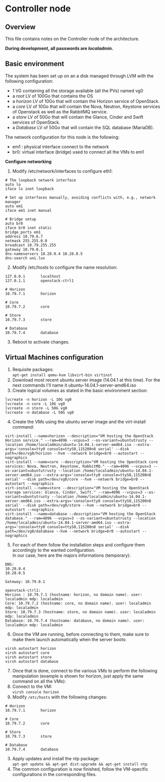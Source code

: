 # Controller node

## Overview
This file contains notes on the Controller node of the architecture.

**During development, all passwords are _localadmin_.**

## Basic environment

The system has been set up on an a disk managed through LVM with the following configuration:  
- 1 VG containing all the storage available (all the PVs) named vg0
- a _root_ LV of 100Go that contains the OS
- a _horizon_ LV of 10Go that will contain the Horizon service of OpenStack.
- a _core_ LV of 10Go that will contain the Nova, Neutron, Keystone services of Openstack as well as the RabbitMQ service.
- a _store_ LV of 50Go that will contain the Glance, Cinder and Swift services of OpenStack.
- a _Database_ LV of 50Go that will contain the SQL database (MariaDB).

The network configuration for this node is the following:  

- em1 : physical interface connect to the network
- br0: virtual interface (bridge) used to connect all the VMs to em1

**Configure networking**

1. Modify /etc/network/interfaces to configure eth1:

  ```
# The loopback network interface
auto lo
iface lo inet loopback

# Set up interfaces manually, avoiding conflicts with, e.g., network manager
auto em1
iface em1 inet manual

# Bridge setup
auto br0
iface br0 inet static
  bridge_ports em1
  address 10.79.6.7
  netmask 255.255.0.0
  broadcast 10.79.255.255
  gateway 10.79.0.1
  dns-nameservers 10.28.0.4 10.28.0.5
  dns-search uni.lux
  ```
2. Modify /etc/hosts to configure the name resolution:

  ```
127.0.0.1       localhost
127.0.1.1       openstack-ctrl1

# Horizon
10.79.7.1       horizon

# Core
10.79.7.2       core

# Store
10.79.7.3       store

# Database
10.79.7.4       database
  ```
3. Reboot to activate changes.

## Virtual Machines configuration

1. Requisite packages:  
`apt-get install qemu-kvm libvirt-bin virtinst`
2. Download most recent ubuntu server image (14.04.1 at this time). For the next commands I'll name it ubuntu-14.04.1-server-amd64.iso
3. Create logical volumes as stated in the basic environment section:  
```
lvcreate -n horizon -L 10G vg0
lvcreate -n core -L 10G vg0
lvcreate -n store -L 50G vg0
lvcreate -n database -L 50G vg0
```
4. Create the VMs using the ubuntu server image and the virt-install command:  
```
virt-install --name=horizon --description="VM hosting the OpenStack Horizon service." --ram=4096 --vcpus=3 --os-variant=ubuntutrusty --location /home/localadmin/ubuntu-14.04.1-server-amd64.iso --extra-args='console=tty0 console=ttyS0,115200n8 serial' --disk path=/dev/vg0/horizon --hvm --network bridge=br0 --autostart --nographics
virt-install --name=core --description="VM hosting the OpenStack core services: Nova, Neutron, Keystone, RabbitMQ." --ram=4096 --vcpus=3 --os-variant=ubuntutrusty --location /home/localadmin/ubuntu-14.04.1-server-amd64.iso --extra-args='console=tty0 console=ttyS0,115200n8 serial' --disk path=/dev/vg0/core --hvm --network bridge=br0 --autostart --nographics
virt-install --name=store --description="VM hosting the OpenStack storage services: Glance, Cinder, Swift." --ram=4096 --vcpus=3 --os-variant=ubuntutrusty --location /home/localadmin/ubuntu-14.04.1-server-amd64.iso --extra-args='console=tty0 console=ttyS0,115200n8 serial' --disk path=/dev/vg0/store --hvm --network bridge=br0 --autostart --nographics
virt-install --name=database --description="VM hosting the OpenStack database." --ram=4096 --vcpus=3 --os-variant=ubuntutrusty --location /home/localadmin/ubuntu-14.04.1-server-amd64.iso --extra-args='console=tty0 console=ttyS0,115200n8 serial' --disk path=/dev/vg0/database --hvm --network bridge=br0 --autostart --nographics
```
5. For each of them follow the installation steps and configure them accordingly to the wanted configuration.  
In our case, here are the majors informations (temporary):  
```
DNS:
10.28.0.4
10.28.0.5

Gateway: 10.79.0.1

openstack-ctrl1:
Horizon : 10.79.7.1 (hostname: horizon, no domain name). user: localadmin mdp: localadmin
Core: 10.79.7.2 (hostname: core, no domain name). user: localadmin mdp: localadmin
Store: 10.79.7.3 (hostname: store, no domain name). user: localadmin mdp: localadmin
Database: 10.79.7.4 (hostname: database, no domain name). user: localadmin mdp: localadmin
```
6. Once the VM are running, before connecting to them, make sure to make them launch automatically when the server boots:  
```
virsh autostart horizon
virsh autostart core
virsh autostart store
virsh autostart database
```
7. Once that is done, connect to the various VMs to perform the following manipulation (example is shown for horizon, just apply the same command on all the VMs):
  1. Connect to the VM:  
  `virsh console horizon`
  2. Modify `/etc/hosts` with the following changes:  
  ```
  # Horizon
  10.79.7.1       horizon

  # Core
  10.79.7.2       core

  # Store
  10.79.7.3       store

  # Database
  10.79.7.4       database
  ```
  3. Apply updates and install the ntp package:  
  `apt-get update && apt-get dist-upgrade && apt-get install ntp`
8. The common configuration is now finished, follow the VM-specific configurations in the corresponding files.
